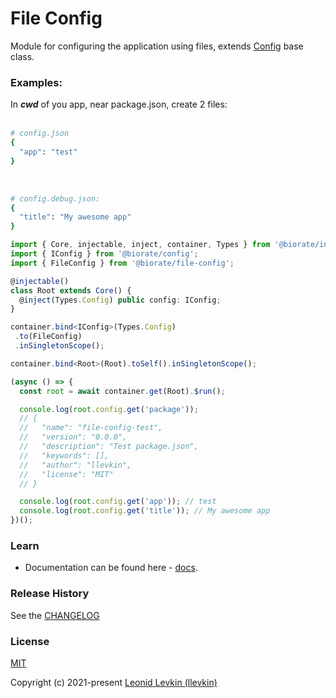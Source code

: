 # File Config

Module for configuring the application using files,
extends [Config](https://biorate.github.io/core/classes/config.Config.html) base class.

### Examples:

In ***cwd*** of you app, near package.json, create 2 files:
<br />
<br />

```bash
# config.json
{
  "app": "test"
}
```
<br />

```bash
# config.debug.json:
{
  "title": "My awesome app"
}
```

```ts
import { Core, injectable, inject, container, Types } from '@biorate/inversion';
import { IConfig } from '@biorate/config';
import { FileConfig } from '@biorate/file-config';

@injectable()
class Root extends Core() {
  @inject(Types.Config) public config: IConfig;
}

container.bind<IConfig>(Types.Config)
 .to(FileConfig)
 .inSingletonScope();

container.bind<Root>(Root).toSelf().inSingletonScope();

(async () => {
  const root = await container.get(Root).$run();

  console.log(root.config.get('package'));
  // {
  //   "name": "file-config-test",
  //   "version": "0.0.0",
  //   "description": "Test package.json",
  //   "keywords": [],
  //   "author": "llevkin",
  //   "license": "MIT"
  // }

  console.log(root.config.get('app')); // test
  console.log(root.config.get('title')); // My awesome app
})();
```

### Learn

- Documentation can be found here - [docs](https://biorate.github.io/core/modules/file_config.html).

### Release History

See the [CHANGELOG](https://github.com/biorate/core/blob/master/packages/%40biorate/file-config/CHANGELOG.md)

### License

[MIT](https://github.com/biorate/core/blob/master/packages/%40biorate/file-config/LICENSE)

Copyright (c) 2021-present [Leonid Levkin (llevkin)](mailto:llevkin@yandex.ru)
